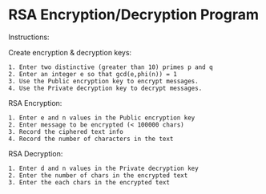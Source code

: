 RSA Encryption/Decryption Program
===

Instructions:

  Create encryption & decryption keys:
    
    1. Enter two distinctive (greater than 10) primes p and q
    2. Enter an integer e so that gcd(e,phi(n)) = 1
    3. Use the Public encryption key to encrypt messages.
    4. Use the Private decryption key to decrypt messages.

  RSA Encryption:
  
    1. Enter e and n values in the Public encryption key
    2. Enter message to be encrypted (< 100000 chars)
    3. Record the ciphered text info
    4. Record the number of characters in the text
  
  RSA Decryption:
  
    1. Enter d and n values in the Private decryption key
    2. Enter the number of chars in the encrypted text
    3. Enter the each chars in the encrypted text

